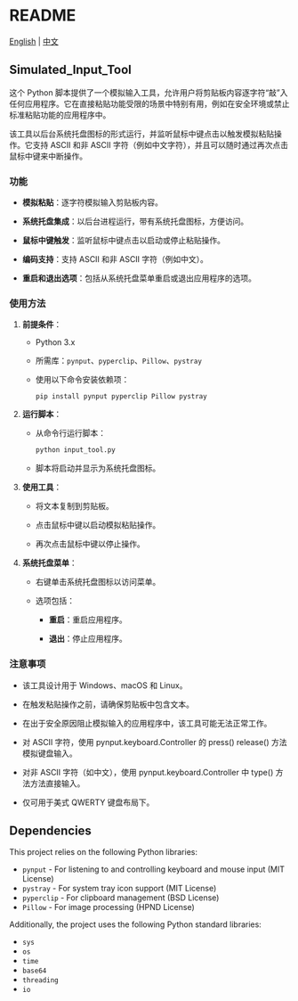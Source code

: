 # README

[English](./README.md) | [中文](./README.zh_cn.md)

## Simulated_Input_Tool

这个 Python 脚本提供了一个模拟输入工具，允许用户将剪贴板内容逐字符“敲”入任何应用程序。它在直接粘贴功能受限的场景中特别有用，例如在安全环境或禁止标准粘贴功能的应用程序中。

该工具以后台系统托盘图标的形式运行，并监听鼠标中键点击以触发模拟粘贴操作。它支持 ASCII 和非 ASCII 字符（例如中文字符），并且可以随时通过再次点击鼠标中键来中断操作。

### 功能

- **模拟粘贴**：逐字符模拟输入剪贴板内容。

- **系统托盘集成**：以后台进程运行，带有系统托盘图标，方便访问。

- **鼠标中键触发**：监听鼠标中键点击以启动或停止粘贴操作。

- **编码支持**：支持 ASCII 和非 ASCII 字符（例如中文）。

- **重启和退出选项**：包括从系统托盘菜单重启或退出应用程序的选项。

### 使用方法

1. **前提条件**：
   
   - Python 3.x
   
   - 所需库：`pynput`、`pyperclip`、`Pillow`、`pystray`
   
   - 使用以下命令安装依赖项：
     
     ```bas
     pip install pynput pyperclip Pillow pystray
     ```

2. **运行脚本**：
   
   - 从命令行运行脚本：
     
     ```bash
     python input_tool.py
     ```
   
   - 脚本将启动并显示为系统托盘图标。

3. **使用工具**：
   
   - 将文本复制到剪贴板。
   
   - 点击鼠标中键以启动模拟粘贴操作。
   
   - 再次点击鼠标中键以停止操作。

4. **系统托盘菜单**：
   
   - 右键单击系统托盘图标以访问菜单。
   
   - 选项包括：
     
     - **重启**：重启应用程序。
     
     - **退出**：停止应用程序。

### 注意事项

- 该工具设计用于 Windows、macOS 和 Linux。

- 在触发粘贴操作之前，请确保剪贴板中包含文本。

- 在出于安全原因阻止模拟输入的应用程序中，该工具可能无法正常工作。

- 对 ASCII 字符，使用 pynput.keyboard.Controller 的 press() release() 方法模拟键盘输入。

- 对非 ASCII 字符（如中文），使用 pynput.keyboard.Controller 中 type() 方法方法直接输入。

- 仅可用于美式 QWERTY 键盘布局下。


## Dependencies

This project relies on the following Python libraries:

- `pynput` - For listening to and controlling keyboard and mouse input (MIT License)  
- `pystray` - For system tray icon support (MIT License)  
- `pyperclip` - For clipboard management (BSD License)  
- `Pillow` - For image processing (HPND License)  

Additionally, the project uses the following Python standard libraries:  

- `sys`  
- `os`  
- `time`  
- `base64`  
- `threading`  
- `io`  
